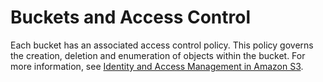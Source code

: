 # Buckets and Access Control<a name="BucketAccess"></a>

Each bucket has an associated access control policy\. This policy governs the creation, deletion and enumeration of objects within the bucket\. For more information, see [Identity and Access Management in Amazon S3](s3-access-control.md)\. 